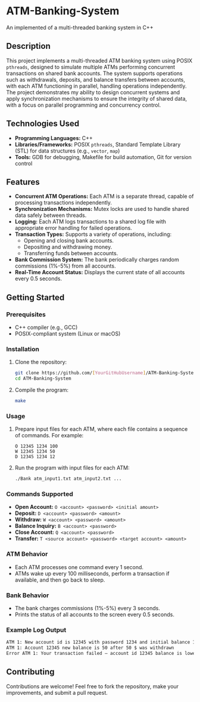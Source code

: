 # ATM-Banking-System
An implemented of a multi-threaded banking system in C++

## Description
This project implements a multi-threaded ATM banking system using POSIX `pthreads`, designed to simulate multiple ATMs performing concurrent transactions on shared bank accounts. The system supports operations such as withdrawals, deposits, and balance transfers between accounts, with each ATM functioning in parallel, handling operations independently. The project demonstrates my ability to design concurrent systems and apply synchronization mechanisms to ensure the integrity of shared data, with a focus on parallel programming and concurrency control.

## Technologies Used
- **Programming Languages:** C++
- **Libraries/Frameworks:** POSIX `pthreads`, Standard Template Library (STL) for data structures (e.g., `vector`, `map`)
- **Tools:** GDB for debugging, Makefile for build automation, Git for version control

## Features
- **Concurrent ATM Operations:** Each ATM is a separate thread, capable of processing transactions independently.
- **Synchronization Mechanisms:** Mutex locks are used to handle shared data safely between threads.
- **Logging:** Each ATM logs transactions to a shared log file with appropriate error handling for failed operations.
- **Transaction Types:** Supports a variety of operations, including:
  - Opening and closing bank accounts.
  - Depositing and withdrawing money.
  - Transferring funds between accounts.
- **Bank Commission System:** The bank periodically charges random commissions (1%-5%) from all accounts.
- **Real-Time Account Status:** Displays the current state of all accounts every 0.5 seconds.

## Getting Started

### Prerequisites
- C++ compiler (e.g., GCC)
- POSIX-compliant system (Linux or macOS)
  
### Installation
1. Clone the repository:
   ```bash
   git clone https://github.com/[YourGitHubUsername]/ATM-Banking-System.git
   cd ATM-Banking-System
   ```

2. Compile the program:
   ```bash
   make
   ```

### Usage
1. Prepare input files for each ATM, where each file contains a sequence of commands. For example:
   ```
   O 12345 1234 100
   W 12345 1234 50
   D 12345 1234 12
   ```

2. Run the program with input files for each ATM:
   ```bash
   ./Bank atm_input1.txt atm_input2.txt ...
   ```

### Commands Supported
- **Open Account:** `O <account> <password> <initial amount>`
- **Deposit:** `D <account> <password> <amount>`
- **Withdraw:** `W <account> <password> <amount>`
- **Balance Inquiry:** `B <account> <password>`
- **Close Account:** `Q <account> <password>`
- **Transfer:** `T <source account> <password> <target account> <amount>`

### ATM Behavior
- Each ATM processes one command every 1 second.
- ATMs wake up every 100 milliseconds, perform a transaction if available, and then go back to sleep.

### Bank Behavior
- The bank charges commissions (1%-5%) every 3 seconds.
- Prints the status of all accounts to the screen every 0.5 seconds.

### Example Log Output
```bash
ATM 1: New account id is 12345 with password 1234 and initial balance 100
ATM 1: Account 12345 new balance is 50 after 50 $ was withdrawn
Error ATM 1: Your transaction failed – account id 12345 balance is lower than 70
```

## Contributing
Contributions are welcome! Feel free to fork the repository, make your improvements, and submit a pull request.
